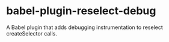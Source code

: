 # babel-plugin-reselect-debug

A Babel plugin that adds debugging instrumentation to reselect createSelector calls.